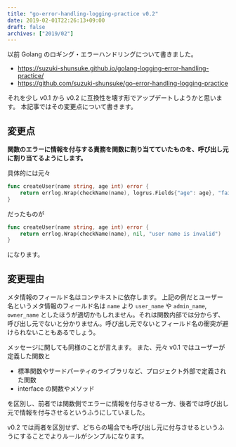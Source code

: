 ```yaml
---
title: "go-error-handling-logging-practice v0.2"
date: 2019-02-01T22:26:13+09:00
draft: false
archives: ["2019/02"]
---
```


以前 Golang のロギング・エラーハンドリングについて書きました。

* https://suzuki-shunsuke.github.io/golang-logging-error-handling-practice/
* https://github.com/suzuki-shunsuke/go-error-handling-logging-practice

それを少し v0.1 から v0.2 に互換性を壊す形でアップデートしようかと思います。
本記事ではその変更点について書きます。

## 変更点

**関数のエラーに情報を付与する責務を関数に割り当てていたものを、呼び出し元に割り当てるようにします。**

具体的には元々

```go
func createUser(name string, age int) error {
	return errlog.Wrap(checkName(name), logrus.Fields{"age": age}, "failed to create a user")
}
```

だったものが

```go
func createUser(name string, age int) error {
	return errlog.Wrap(checkName(name), nil, "user name is invalid")
}
```

になります。

## 変更理由

メタ情報のフィールド名はコンテキストに依存します。
上記の例だとユーザー名というメタ情報のフィールド名は `name` より `user_name` や `admin_name`, `owner_name` としたほうが適切かもしれません。それは関数内部では分からず、呼び出し元でないと分かりません。呼び出し元でないとフィールド名の衝突が避けられないこともあるでしょう。

メッセージに関しても同様のことが言えます。
また、元々 v0.1 ではユーザーが定義した関数と

* 標準関数やサードパーティのライブラリなど、プロジェクト外部で定義された関数
* interface の関数やメソッド

を区別し、前者では関数側でエラーに情報を付与させる一方、後者では呼び出し元で情報を付与させるというふうにしていました。

v0.2 では両者を区別せず、どちらの場合でも呼び出し元に付与させるというふうにすることでよりルールがシンプルになります。

